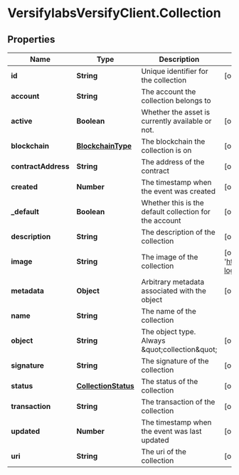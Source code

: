 # VersifylabsVersifyClient.Collection

## Properties

Name | Type | Description | Notes
------------ | ------------- | ------------- | -------------
**id** | **String** | Unique identifier for the collection | [optional] 
**account** | **String** | The account the collection belongs to | 
**active** | **Boolean** | Whether the asset is currently available or not. | [optional] [default to true]
**blockchain** | [**BlockchainType**](BlockchainType.md) | The blockchain the collection is on | [optional] 
**contractAddress** | **String** | The address of the contract | [optional] 
**created** | **Number** | The timestamp when the event was created | [optional] 
**_default** | **Boolean** | Whether this is the default collection for the account | [optional] [default to false]
**description** | **String** | The description of the collection | [optional] 
**image** | **String** | The image of the collection | [optional] [default to &#39;https://cdn.versifylabs.com/branding/Logos/verisify-logo-transparent-bg.png&#39;]
**metadata** | **Object** | Arbitrary metadata associated with the object | [optional] 
**name** | **String** | The name of the collection | 
**object** | **String** | The object type. Always \&quot;collection\&quot; | [optional] [default to &#39;collection&#39;]
**signature** | **String** | The signature of the collection | [optional] 
**status** | [**CollectionStatus**](CollectionStatus.md) | The status of the collection | [optional] 
**transaction** | **String** | The transaction of the collection | [optional] 
**updated** | **Number** | The timestamp when the event was last updated | [optional] 
**uri** | **String** | The uri of the collection | [optional] 


